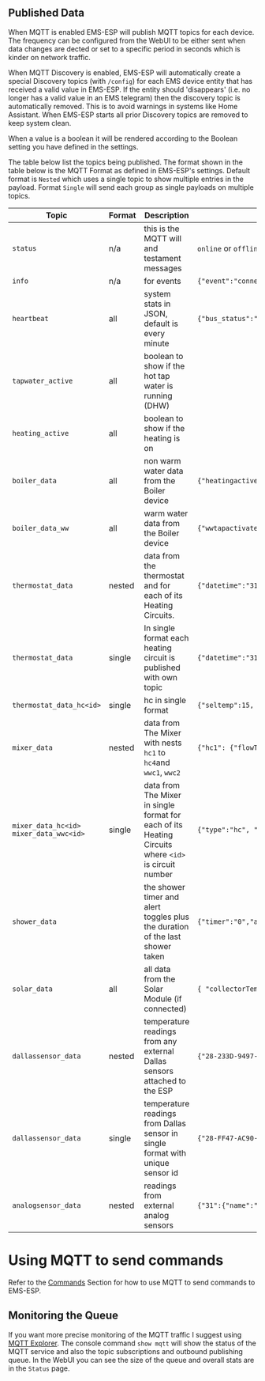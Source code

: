 ## Published Data

When MQTT is enabled EMS-ESP will publish MQTT topics for each device. The frequency can be configured from the WebUI to be either sent when data changes are dected or set to a specific period in seconds which is kinder on network traffic.

When MQTT Discovery is enabled, EMS-ESP will automatically create a special Discovery topics (with `/config`) for each EMS device entity that has received a valid value in EMS-ESP. If the entity should 'disappears' (i.e. no longer has a valid value in an EMS telegram) then the discovery topic is automatically removed. This is to avoid warnings in systems like Home Assistant. When EMS-ESP starts all prior Discovery topics are removed to keep system clean.

When a value is a boolean it will be rendered according to the Boolean setting you have defined in the settings.

The table below list the topics being published. The format shown in the table below is the MQTT Format as defined in EMS-ESP's settings. Default format is `Nested` which uses a single topic to show multiple entries in the payload. Format `Single` will send each group as single payloads on multiple topics.

<!-- prettier-ignore -->
| Topic | Format | Description | Payload Example |
| - | - | - | - |
| `status` | n/a | this is the MQTT will and testament messages | `online` or `offline` |
| `info` | n/a | for events | `{"event":"connected","version":"3.5.0-dev.14","boot time":"2022-12-30T13:50:54+0100","network":"ethernet","hostname":"ems-esp","MAC":"A9:03:3A:61:34:CE","IPv4 address":"192.168.1.134/255.255.255.0","IPv4 gateway":"192.168.1.1","IPv4 nameserver":"192.168.1.1"}` |
| `heartbeat` | all | system stats in JSON, default is every minute | `{"bus_status":"connected","uptime":"000+22:32:01.497","uptime_sec":81121,"ntp_status":"on","rxreceived":76970,"rxfails":28,"txreads":17587,"txwrites":0,"txfails":0,"mqttcount":42344,"mqttfails":0,"mqttconnects":1,"apicalls":0,"apifails":0,"sensorreads":16224,"sensorfails":0,"freemem":151}` |
| `tapwater_active` | all | boolean to show if the hot tap water is running (DHW) | |
| `heating_active` | all | boolean to show if the heating is on | |
| `boiler_data` | all | non warm water data from the Boiler device | `{"heatingactive":"off","tapwateractive":"off","selflowtemp":0,"selburnpow":23,"heatingpumpmod":0,"curflowtemp":57.5,"rettemp":56.9,"syspress":1.5,"boiltemp":60.8,"burngas":"off","burngas2":"off","flamecurr":0.0,"heatingpump":"off","fanwork":"off","ignwork":"off","oilpreheat":"off","heatingactivated":"on","heatingtemp":65,"pumpmodmax":70,"pumpmodmin":30,"pumpdelay":1,"burnminperiod":10,"burnminpower":0,"burnmaxpower":50,"boilhyston":-6,"boilhystoff":6,"boil2hyston":0,"boil2hystoff":0,"curburnpow":0,"burnstarts":359634,"burnworkmin":620952,"burn2workmin":0,"heatworkmin":508794,"heatstarts":42076,"ubauptime":5166357,"servicecode":"0A","servicecodenumber":305,"maintenancemessage":"H00","maintenance":"manual","maintenancetime":6000,"maintenancedate":"01.01.2012"}` |
| `boiler_data_ww` | all | warm water data from the Boiler device | `{"wwtapactivated":"on","wwsettemp":62,"wwseltemp":60,"wwtype":"flow","wwcomfort":"hot","wwflowtempoffset":40,"wwmaxpower":100,"wwcircpump":"off","wwchargetype":"3-way valve","wwhyston":-5,"wwhystoff":0,"wwdisinfectiontemp":70,"wwcirc":"off","wwcurtemp":52.9,"wwcurflow":0.0,"wwstoragetemp1":52.9,"wwactivated":"on","wwonetime":"off","wwdisinfecting":"off","wwcharging":"off","wwrecharging":"on","wwtempok":"on","wwactive":"off","ww3wayvalve":"on","wwstarts":317558,"wwworkm":112158}` |
| `thermostat_data` | nested | data from the thermostat and for each of its Heating Circuits. | `{"datetime":"31.12.2022 12:25","hc1":{"seltemp":15.0,"currtemp":20.7,"mode":"auto","manualtemp":21.0,"daytemp2":20.5,"daytemp3":20.0,"daytemp4":20.5,"nighttemp":15.0,"switchtime":"00 mo 00:00 T1"}}` |
| `thermostat_data` | single | In single format each heating circuit is published with own topic | `{"datetime":"31.12.2022 12:25"}` |
| `thermostat_data_hc<id>` | single | hc in single format | `{"seltemp":15, "currtemp":20.6, "mode":"auto"}` |
| `mixer_data` | nested | data from The Mixer with nests `hc1` to `hc4`and `wwc1`, `wwc2` | `{"hc1": {"flowTemp":55, "pumpStatus":"on", "valveStatus":25}}` |
| `mixer_data_hc<id>` `mixer_data_wwc<id>` | single | data from The Mixer in single format for each of its Heating Circuits where `<id>` is circuit number | `{"type":"hc", "flowTemp":55, "pumpStatus":"on", "valveStatus":55}` |
| `shower_data` | | the shower timer and alert toggles plus the duration of the last shower taken | `{"timer":"0","alert":"0","duration":"4 minutes 32 seconds"}` |
| `solar_data` | all | all data from the Solar Module (if connected) | `{ "collectorTemp": 15.8, "tankBottomTemp": 29.8, "solarPumpModulation": 0, "cylinderPumpModulation": 0, "solarPump": "off", "valveStatus": "off", "tankHeated": "off", "collectorShutdown": "off", "energyLastHour": 0, "energyToday": 1792, "energyTotal": 2784.7 }` |
| `dallassensor_data` | nested| temperature readings from any external Dallas sensors attached to the ESP | `{"28-233D-9497-0C03":{"name":"zolder32","temp":19.6}}` |
| `dallassensor_data` | single | temperature readings from Dallas sensor in single format with unique sensor id | `{"28-FF47-AC90-1604":20.94}` |
| `analogsensor_data` | nested | readings from external analog sensors | `{"31":{"name":"analog31","value":0}}` |

# Using MQTT to send commands

Refer to the [Commands](Commands#mqtt) Section for how to use MQTT to send commands to EMS-ESP.

## Monitoring the Queue

If you want more precise monitoring of the MQTT traffic I suggest using [MQTT Explorer](http://mqtt-explorer.com/). The console command `show mqtt` will show the status of the MQTT service and also the topic subscriptions and outbound publishing queue. In the WebUI you can see the size of the queue and overall stats are in the `Status` page.
